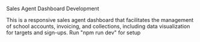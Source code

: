 Sales Agent Dashboard Development

This is a responsive sales agent dashboard that facilitates the management of school accounts, invoicing, and collections, including data visualization for targets and sign-ups.
Run "npm run dev" for setup
